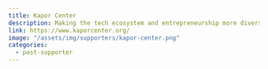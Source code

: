 ```yaml
---
title: Kapor Center
description: Making the tech ecosystem and entrepreneurship more diverse, inclusive, and impactful
link: https://www.kaporcenter.org/
image: "/assets/img/supporters/kapor-center.png"
categories:
  - past-supporter
---
```

